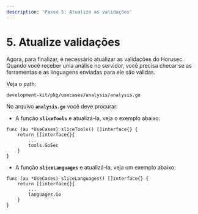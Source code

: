 ```yaml
---
description: 'Passo 5: Atualize as validações'
---
```


# 5. Atualize validações

Agora, para finalizar, é necessário atualizar as validações do Horusec. Quando você receber uma análise no servidor, você precisa checar se as ferramentas e as linguagens enviadas para ele são válidas. 

Veja o path:

 `development-kit/pkg/usecases/analysis/analysis.go`

No arquivo **`analysis.go`** você deve procurar: 

* A função **`sliceTools`**  e atualizá-la, veja o exemplo abaixo:

```text
func (au *UseCases) sliceTools() []interface{} {
	return []interface{}{
		...
		tools.GoSec
	}
}
```

* A função **`sliceLanguages`** e atualizá-la, veja um exemplo abaixo:

```text
func (au *UseCases) sliceLanguages() []interface{} {
	return []interface{}{
		...
		languages.Go
	}
}
```

